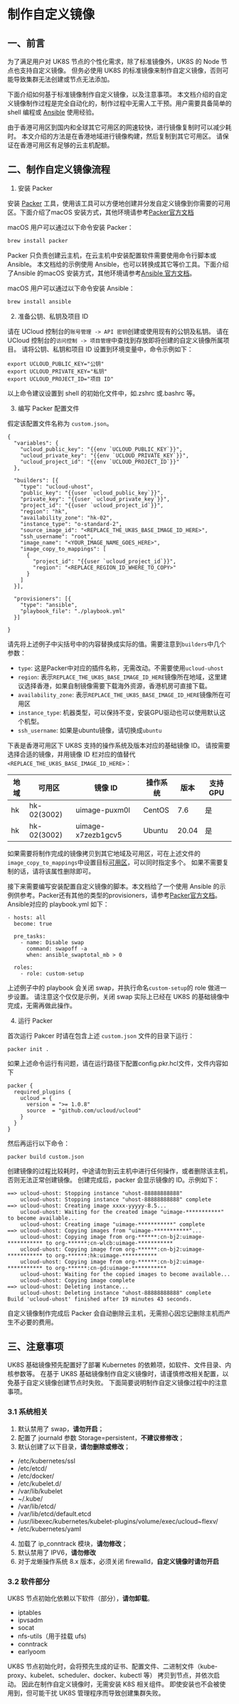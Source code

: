 # 制作自定义镜像

## 一、前言

为了满足用户对 UK8S 节点的个性化需求，除了标准镜像外，UK8S 的 Node 节点也支持自定义镜像。
但务必使用 UK8S 的标准镜像来制作自定义镜像，否则可能导致集群无法创建或节点无法添加。

下面介绍如何基于标准镜像制作自定义镜像，以及注意事项。
本文档介绍的自定义镜像制作过程是完全自动化的，制作过程中无需人工干预。用户需要具备简单的
shell 编程或 [Ansible][2] 使用经验。

由于香港可用区到国内和全球其它可用区的网速较快，进行镜像复制时可以减少耗时。
本文介绍的方法是在香港地域进行镜像构建，然后复制到其它可用区。
请保证在香港可用区有足够的云主机配额。

## 二、制作自定义镜像流程

1. 安装 Packer

安装 [Packer][1]
工具，使用该工具可以方便地创建并分发自定义镜像到你需要的可用区。下面介绍了macOS 安装方式，其他环境请参考[Packer官方文档](https://developer.hashicorp.com/packer/downloads?product_intent=packer)

macOS 用户可以通过以下命令安装 Packer：

```bash
brew install packer
```

Packer 只负责创建云主机，在云主机中安装配置软件需要使用命令行脚本或 Ansible。
本文档给的示例使用 Ansible，也可以转换成其它等价工具。下面介绍了Ansible 的macOS 安装方式，其他环境请参考[Ansible 官方文档](https://docs.ansible.com/ansible/latest/installation_guide/intro_installation.html#managed-node-requirements)。

macOS 用户可以通过以下命令安装 Ansible：

```bash
brew install ansible
```

2. 准备公钥、私钥及项目 ID

请在 UCloud 控制台的`账号管理 -> API 密钥`创建或使用现有的公钥及私钥。
请在 UCloud 控制台的`访问控制 -> 项目管理`中查找到存放即将创建的自定义镜像所属项目。
请将公钥、私钥和项目 ID 设置到环境变量中，命令示例如下：

    export UCLOUD_PUBLIC_KEY="公钥"
    export UCLOUD_PRIVATE_KEY="私钥"
    export UCLOUD_PROJECT_ID="项目 ID"

以上命令建议设置到 shell 的初始化文件中，如.zshrc 或.bashrc 等。

3. 编写 Packer 配置文件

假定该配置文件名称为 `custom.json`。

    {
      "variables": {
        "ucloud_public_key": "{{env `UCLOUD_PUBLIC_KEY`}}",
        "ucloud_private_key": "{{env `UCLOUD_PRIVATE_KEY`}}",
        "ucloud_project_id": "{{env `UCLOUD_PROJECT_ID`}}"
      },

      "builders": [{
        "type": "ucloud-uhost", 
        "public_key": "{{user `ucloud_public_key`}}",
        "private_key": "{{user `ucloud_private_key`}}",
        "project_id": "{{user `ucloud_project_id`}}",
        "region": "hk",
        "availability_zone": "hk-02",
        "instance_type": "o-standard-2",
        "source_image_id": "<REPLACE_THE_UK8S_BASE_IMAGE_ID_HERE>",
        "ssh_username": "root",
        "image_name": "<YOUR_IMAGE_NAME_GOES_HERE>",
        "image_copy_to_mappings": [
          {
            "project_id": "{{user `ucloud_project_id`}}",
            "region": "<REPLACE_REGION_ID_WHERE_TO_COPY>"
          }
        ]
      }],

      "provisioners": [{
        "type": "ansible",
        "playbook_file": "./playbook.yml"
      }]

    }

请先将上述例子中尖括号中的内容替换成实际的值。需要注意到`builders`中几个参数：
* `type`: 这是Packer中对应的插件名称，无需改动。不需要使用`ucloud-uhost`
* `region`: 表示`REPLACE_THE_UK8S_BASE_IMAGE_ID_HERE`镜像所在地域，这里建议选择香港，如果自制镜像需要下载海外资源，香港机房可直接下载。
* `availability_zone`: 表示`REPLACE_THE_UK8S_BASE_IMAGE_ID_HERE`镜像所在可用区
* `instance_type`: 机器类型，可以保持不变，安装GPU驱动也可以使用默认这个机型。
* `ssh_username`: 如果是ubuntu镜像，请切换成`ubuntu`


下表是香港可用区下 UK8S 支持的操作系统及版本对应的基础镜像 ID。
请按需要选择合适的镜像，并用镜像 ID 栏对应的值替代`<REPLACE_THE_UK8S_BASE_IMAGE_ID_HERE>`：

| 地域         | 可用区                 | 镜像 ID         | 操作系统      | 版本  | 支持 GPU  |
| ------------ | ---------------------- | --------------- | ------------- | ----- | --------- |
| hk           | hk-02(3002)            | uimage-puxm0l   | CentOS        | 7.6   | 是        |
| hk           | hk-02(3002)            | uimage-x7zezb1gcv5   | Ubuntu        | 20.04 | 是        |

如果需要将制作完成的镜像拷贝到其它地域及可用区，可在上述文件的`image_copy_to_mappings`中设置目标[可用区](https://docs.ucloud.cn/api/summary/regionlist)，可以同时指定多个。
如果不需要复制的话，请将该属性删除即可。

接下来需要编写安装配置自定义镜像的脚本。本文档给了一个使用 Ansible 的示例供参考。Packer还有其他的类型的provisioners，请参考[Packer官方文档](https://developer.hashicorp.com/packer/docs/provisioners)。Ansible对应的 playbook.yml 如下：

    - hosts: all
      become: true

      pre_tasks:
        - name: Disable swap
          command: swapoff -a
          when: ansible_swaptotal_mb > 0

      roles:
        - role: custom-setup

上述例子中的 playbook 会关闭 swap，并执行命名`custom-setup`的 role 做进一步设置。
请注意这个仅仅是示例，关闭 swap 实际上已经在 UK8S 的基础镜像中完成，无需再做此操作。

4. 运行 Packer

首次运行 Pakcer 时请在包含上述 `custom.json` 文件的目录下运行：

    packer init .

如果上述命令运行有问题，请在运行路径下配置config.pkr.hcl文件，文件内容如下

    packer {
      required_plugins {
        ucloud = {
          version = ">= 1.0.8"
          source  = "github.com/ucloud/ucloud"
        }
      }
    }

然后再运行以下命令：

    packer build custom.json

创建镜像的过程比较耗时，中途请勿到云主机中进行任何操作，或者删除该主机，否则无法正常创建镜像。
创建完成后，packer 会显示镜像的 ID。示例如下：


    ==> ucloud-uhost: Stopping instance "uhost-88888888888"
        ucloud-uhost: Stopping instance "uhost-88888888888" complete
    ==> ucloud-uhost: Creating image xxxx-yyyyy-8.5...
        ucloud-uhost: Waiting for the created image "uimage-***********" to become available...
        ucloud-uhost: Creating image "uimage-***********" complete
    ==> ucloud-uhost: Copying images from "uimage-***********"...
        ucloud-uhost: Copying image from org-******:cn-bj2:uimage-*********** to org-******:cn-wlcb:uimage-***********
        ucloud-uhost: Copying image from org-******:cn-bj2:uimage-*********** to org-******:hk:uimage-***********
        ucloud-uhost: Copying image from org-******:cn-bj2:uimage-*********** to org-******:cn-gd:uimage-***********
        ucloud-uhost: Waiting for the copied images to become available...
        ucloud-uhost: Copying image complete
    ==> ucloud-uhost: Deleting instance...
        ucloud-uhost: Deleting instance "uhost-88888888888" complete
    Build 'ucloud-uhost' finished after 19 minutes 43 seconds.

自定义镜像制作完成后 Packer 会自动删除云主机，无需担心因忘记删除主机而产生不必要的费用。

## 三、注意事项

UK8S 基础镜像预先配置好了部署 Kubernetes 的依赖项，如软件、文件目录、内核参数等。
在基于 UK8S 基础镜像制作自定义镜像时，请谨慎修改相关配置，以免基于自定义镜像创建节点时失败。
下面简要说明制作自定义镜像过程中的注意事项。

### 3.1 系统相关

1. 默认禁用了 swap，**请勿开启**；
2. 配置了 journald 参数 Storage=persistent，**不建议修修改**；
3. 默认创建了以下目录，**请勿删除或修改**；

- /etc/kubernetes/ssl
- /etc/etcd/
- /etc/docker/
- /etc/kubelet.d/
- /var/lib/kubelet
- ~/.kube/
- /var/lib/etcd/
- /var/lib/etcd/default.etcd
- /usr/libexec/kubernetes/kubelet-plugins/volume/exec/ucloud~flexv/
- /etc/kubernetes/yaml

4. 加载了 ip_conntrack 模块，**请勿修改**；
5. 默认禁用了 IPV6，**请勿修改**
6. 对于龙蜥操作系统 8.x 版本，必须关闭 firewalld，**自定义镜像时请勿开启**

### 3.2 软件部分

UK8S 节点初始化依赖以下软件（部分），**请勿卸载**。
- iptables
- ipvsadm
- socat
- nfs-utils（用于挂载 ufs)
- conntrack
- earlyoom

UK8S 节点初始化时，会将预先生成的证书、配置文件、二进制文件（kube-proxy、kubelet、scheduler、docker、kubectl 等）
拷贝到节点，并依次启动。 因此在制作自定义镜像时，无需安装 K8S 相关组件。
即使安装也不会被使用到，但可能干扰 UK8S 管理程序而导致创建集群失败。

[1]: https://packer.io
[2]: https://www.ansible.com
